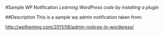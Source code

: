 #Sample WP Notification
*Learning WordPress code by installing a plugin*

##Description
This is a sample wp admin notification taken from:

http://wptheming.com/2011/08/admin-notices-in-wordpress/